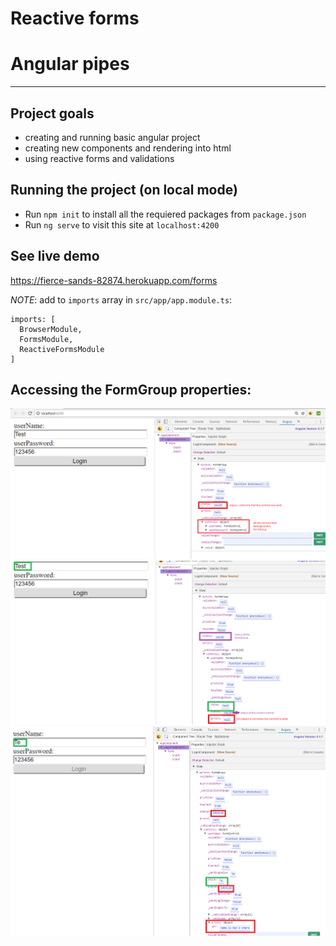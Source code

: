 # Reactive forms
#   Angular pipes
---
## Project goals
* creating and running basic angular project
* creating new components and rendering into html 
* using reactive forms and validations

## Running the project (on local mode)

* Run `npm init` to install all the requiered packages from `package.json`
* Run `ng serve` to visit this site at `localhost:4200`

## See live demo
https://fierce-sands-82874.herokuapp.com/forms

*NOTE*: add to `imports` array in `src/app/app.module.ts`:
  ```
  imports: [
    BrowserModule,
    FormsModule,
    ReactiveFormsModule
  ]
  ```

## Accessing the FormGroup properties:
![picture](step1.png)   
![picture](step2.png)   
![picture](step3.png)


